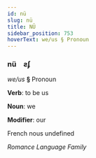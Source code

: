 ```yaml
---
id: nü
slug: nü
title: NÜ
sidebar_position: 753
hoverText: we/us § Pronoun
---
```


### nü&emsp;<span kind="abugida">ƨʄ</span>

*we/us* **§** Pronoun

**Verb**: to be us

**Noun**: we

**Modifier**: our

French nous undefined

*Romance Language Family*